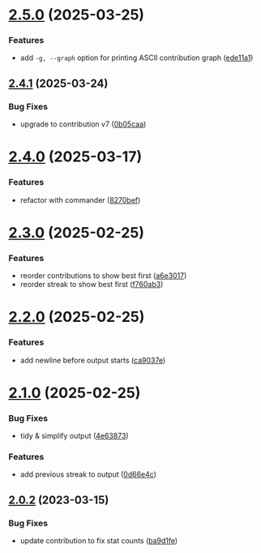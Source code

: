 # [2.5.0](https://github.com/jamieweavis/streaker-cli/compare/v2.4.1...v2.5.0) (2025-03-25)


### Features

* add `-g, --graph` option for printing ASCII contribution graph ([ede11a1](https://github.com/jamieweavis/streaker-cli/commit/ede11a1a258abdd9364c33306f6326dccdbd468f))

## [2.4.1](https://github.com/jamieweavis/streaker-cli/compare/v2.4.0...v2.4.1) (2025-03-24)


### Bug Fixes

* upgrade to contribution v7 ([0b05caa](https://github.com/jamieweavis/streaker-cli/commit/0b05caabff974e2b3f576a64243c5984c052e167))

# [2.4.0](https://github.com/jamieweavis/streaker-cli/compare/v2.3.0...v2.4.0) (2025-03-17)


### Features

* refactor with commander ([8270bef](https://github.com/jamieweavis/streaker-cli/commit/8270befff5346412123e39c320b4abf88e2997a0))

# [2.3.0](https://github.com/jamieweavis/streaker-cli/compare/v2.2.0...v2.3.0) (2025-02-25)


### Features

* reorder contributions to show best first ([a6e3017](https://github.com/jamieweavis/streaker-cli/commit/a6e3017757504f9000e3285e87173250a99a1c18))
* reorder streak to show best first ([f760ab3](https://github.com/jamieweavis/streaker-cli/commit/f760ab328c27874708f658f8be93bd9bca69d965))

# [2.2.0](https://github.com/jamieweavis/streaker-cli/compare/v2.1.0...v2.2.0) (2025-02-25)


### Features

* add newline before output starts ([ca9037e](https://github.com/jamieweavis/streaker-cli/commit/ca9037e891a418218bf8f6902de312e296a81fc6))

# [2.1.0](https://github.com/jamieweavis/streaker-cli/compare/v2.0.2...v2.1.0) (2025-02-25)


### Bug Fixes

* tidy & simplify output ([4e63873](https://github.com/jamieweavis/streaker-cli/commit/4e63873ae9a5e77345c2c211d3d0f4dd68562ad2))


### Features

* add previous streak to output ([0d66e4c](https://github.com/jamieweavis/streaker-cli/commit/0d66e4c4a8af447a0290353ede2343741abfbf64))

## [2.0.2](https://github.com/jamieweavis/streaker-cli/compare/v2.0.1...v2.0.2) (2023-03-15)


### Bug Fixes

* update contribution to fix stat counts ([ba9d1fe](https://github.com/jamieweavis/streaker-cli/commit/ba9d1fe28693985ac212b597e47c19fbe72ab4a6))

